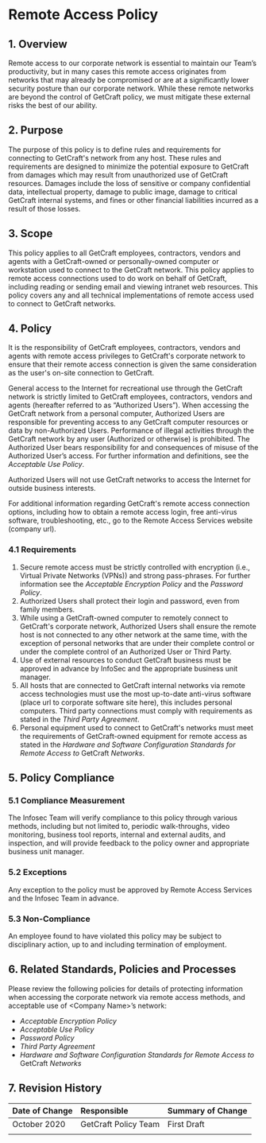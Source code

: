 # Remote Access Policy

## 1. Overview

Remote access to our corporate network is essential to maintain our Team’s productivity, but in many cases this remote access originates from networks that may already be compromised or are at a significantly lower security posture than our corporate network. While these remote networks are beyond the control of GetCraft policy, we must mitigate these external risks the best of our ability.

## 2. Purpose

The purpose of this policy is to define rules and requirements for connecting to GetCraft's network from any host. These rules and requirements are designed to minimize the potential exposure to GetCraft from damages which may result from unauthorized use of GetCraft resources. Damages include the loss of sensitive or company confidential data, intellectual property, damage to public image, damage to critical GetCraft internal systems, and fines or other financial liabilities incurred as a result of those losses.

## 3. Scope

This policy applies to all GetCraft employees, contractors, vendors and agents with a GetCraft-owned or personally-owned computer or workstation used to connect to the GetCraft network. This policy applies to remote access connections used to do work on behalf of GetCraft, including reading or sending email and viewing intranet web resources. This policy covers any and all technical implementations of remote access used to connect to GetCraft networks.

## 4. Policy

It is the responsibility of GetCraft employees, contractors, vendors and agents with remote access privileges to GetCraft's corporate network to ensure that their remote access connection is given the same consideration as the user's on-site connection to GetCraft.

General access to the Internet for recreational use through the GetCraft network is strictly limited to GetCraft employees, contractors, vendors and agents \(hereafter referred to as “Authorized Users”\). When accessing the GetCraft network from a personal computer, Authorized Users are responsible for preventing access to any GetCraft computer resources or data by non-Authorized Users. Performance of illegal activities through the GetCraft network by any user \(Authorized or otherwise\) is prohibited. The Authorized User bears responsibility for and consequences of misuse of the Authorized User’s access. For further information and definitions, see the _Acceptable Use Policy_.

Authorized Users will not use GetCraft networks to access the Internet for outside business interests.

For additional information regarding GetCraft's remote access connection options, including how to obtain a remote access login, free anti-virus software, troubleshooting, etc., go to the Remote Access Services website \(company url\).

### 4.1 Requirements

1. Secure remote access must be strictly controlled with encryption \(i.e., Virtual Private Networks \(VPNs\)\) and strong pass-phrases. For further information see the _Acceptable Encryption Policy_ and the _Password Policy_.
2. Authorized Users shall protect their login and password, even from family members.
3. While using a GetCraft-owned computer to remotely connect to GetCraft's corporate network, Authorized Users shall ensure the remote host is not connected to any other network at the same time, with the exception of personal networks that are under their complete control or under the complete control of an Authorized User or Third Party.
4. Use of external resources to conduct GetCraft business must be approved in advance by InfoSec and the appropriate business unit manager.
5. All hosts that are connected to GetCraft internal networks via remote access technologies must use the most up-to-date anti-virus software \(place url to corporate software site here\), this includes personal computers. Third party connections must comply with requirements as stated in the _Third Party Agreement_.
6. Personal equipment used to connect to GetCraft's networks must meet the requirements of GetCraft-owned equipment for remote access as stated in the _Hardware and Software Configuration Standards for Remote Access to_ GetCraft _Networks_.

## 5. Policy Compliance

### 5.1 Compliance Measurement

The Infosec Team will verify compliance to this policy through various methods, including but not limited to, periodic walk-throughs, video monitoring, business tool reports, internal and external audits, and inspection, and will provide feedback to the policy owner and appropriate business unit manager.

### 5.2 Exceptions

Any exception to the policy must be approved by Remote Access Services and the Infosec Team in advance.

### 5.3 Non-Compliance

An employee found to have violated this policy may be subject to disciplinary action, up to and including termination of employment.

## 6. Related Standards, Policies and Processes

Please review the following policies for details of protecting information when accessing the corporate network via remote access methods, and acceptable use of &lt;Company Name&gt;’s network:

* _Acceptable Encryption Policy_
* _Acceptable Use Policy_
* _Password Policy_
* _Third Party Agreement_
* _Hardware and Software Configuration Standards for Remote Access to_ GetCraft _Networks_

## 7. Revision History

| Date of Change | Responsible | Summary of Change |
| :--- | :--- | :--- |
| October 2020 | GetCraft Policy Team | First Draft |
|  |  |  |

